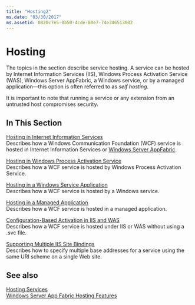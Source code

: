 ```yaml
---
title: "Hosting2"
ms.date: "03/30/2017"
ms.assetid: 0820c7e5-0b50-4cde-80e7-74e346513002
---
```

# Hosting
The topics in the section describe service hosting. A service can be hosted by Internet Information Services (IIS), Windows Process Activation Service (WAS), Windows Server AppFabric, a Windows service, or by a managed application—this option is often referred to as *self hosting*.  
  
 It is important to note that running a service or any extension from an untrusted host compromises security.  
  
## In This Section  
 [Hosting in Internet Information Services](../../../../docs/framework/wcf/feature-details/hosting-in-internet-information-services.md)  
 Describes how a Windows Communication Foundation (WCF) service is hosted in Internet Information Services or [Windows Server AppFabric](https://go.microsoft.com/fwlink/?LinkId=196496).  
  
 [Hosting in Windows Process Activation Service](../../../../docs/framework/wcf/feature-details/hosting-in-windows-process-activation-service.md)  
 Describes how a WCF service is hosted by Windows Process Activation Service.  
  
 [Hosting in a Windows Service Application](../../../../docs/framework/wcf/feature-details/hosting-in-a-windows-service-application.md)  
 Describes how a WCF service is hosted by a Windows service.  
  
 [Hosting in a Managed Application](../../../../docs/framework/wcf/feature-details/hosting-in-a-managed-application.md)  
 Describes how a WCF service is hosted in a managed application.  
  
 [Configuration-Based Activation in IIS and WAS](../../../../docs/framework/wcf/feature-details/configuration-based-activation-in-iis-and-was.md)  
 Describes how a WCF service is hosted under IIS or WAS without using a .svc file.  
  
 [Supporting Multiple IIS Site Bindings](../../../../docs/framework/wcf/feature-details/supporting-multiple-iis-site-bindings.md)  
 Describes how to specify multiple base addresses for a service using the same URI scheme on a single Web site.  
  
## See also
 [Hosting Services](../../../../docs/framework/wcf/hosting-services.md)  
 [Windows Server App Fabric Hosting Features](https://go.microsoft.com/fwlink/?LinkId=201276)
